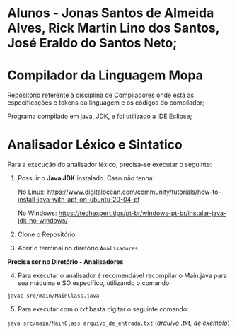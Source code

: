 # Alunos - Jonas Santos de Almeida Alves, Rick Martin Lino dos Santos, José Eraldo do Santos Neto;


# Compilador da Linguagem Mopa
Repositório referente à disciplina de Compiladores onde está as especificações e tokens da linguagem e os códigos do compilador;

Programa compilado em java, JDK, e foi utilizado a IDE Eclipse;

# Analisador Léxico e Sintatico

Para a execução do analisador léxico, precisa-se executar o seguinte: 

1. Possuir o **Java JDK** instalado. Caso não tenha:

     No Linux: 
    https://www.digitalocean.com/community/tutorials/how-to-install-java-with-apt-on-ubuntu-20-04-pt
    
    No Windows: 
    https://techexpert.tips/pt-br/windows-pt-br/instalar-java-jdk-no-windows/
    
2. Clone o Repositório

3. Abrir o terminal no diretório ``Analisadores``

**Precisa ser no Diretório - Analisadores**

4. Para executar o analisador é recomendável recompilar o Main.java para sua máquina e SO específico, utilizando o comando:

 ``` javac src/main/MainClass.java ```

5. Para executar com o *txt* basta digitar o seguinte comando:

``` java src/main/MainClass arquivo_de_entrada.txt ``` (*arquivo .txt, de exemplo*)
